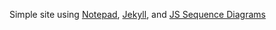 Simple site using [Notepad](https://github.com/hmfaysal/Notepad), [Jekyll](https://jekyllrb.com/), and [JS Sequence Diagrams](https://bramp.github.io/js-sequence-diagrams/)
